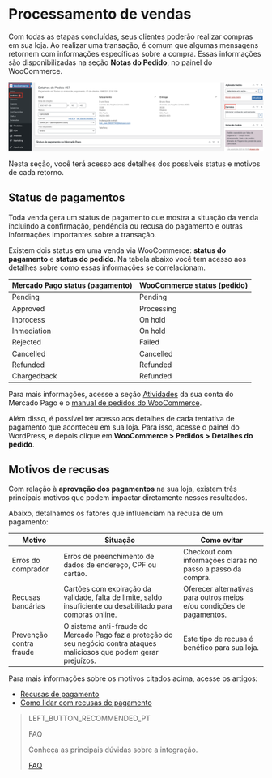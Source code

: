 # Processamento de vendas

Com todas as etapas concluídas, seus clientes poderão realizar compras em sua loja. Ao realizar uma transação, é comum que algumas mensagens retornem com informações específicas sobre a compra. Essas informações são disponibilizadas na seção **Notas do Pedido**, no painel do WooCommerce.

![Notas do pedido](/images/woocomerce/pt_order_notes_01.png)

Nesta seção, você terá acesso aos detalhes dos possíveis status e motivos de cada retorno.

## Status de pagamentos

Toda venda gera um status de pagamento que mostra a situação da venda incluindo a confirmação, pendência ou recusa do pagamento e outras informações importantes sobre a transação. 

Existem dois status em uma venda via WooCommerce: **status do pagamento** e **status do pedido**. Na tabela abaixo você tem acesso aos detalhes sobre como essas informações se correlacionam.

| Mercado Pago status (pagamento) | WooCommerce status (pedido) |
|---|---|
| Pending | Pending |
| Approved | Processing |
| Inprocess | On hold |
| Inmediation | On hold|
| Rejected | Failed |
| Cancelled | Cancelled |
| Refunded | Refunded |
| Chargedback| Refunded|

Para mais informações, acesse a seção [Atividades](https://www.mercadopago[FAKER][URL][DOMAIN]/activities) da sua conta do Mercado Pago e o [manual de pedidos do WooCommerce]( https://docs.woocommerce.com/document/como-gerenciar-pedidos/).

Além disso, é possível ter acesso aos detalhes de cada tentativa de pagamento que aconteceu em sua loja. Para isso, acesse o painel do WordPress, e depois clique em **WooCommerce > Pedidos > Detalhes do pedido**.

## Motivos de recusas

Com relação à **aprovação dos pagamentos** na sua loja, existem três principais motivos que podem impactar diretamente nesses resultados. 

Abaixo, detalhamos os fatores que influenciam na recusa de um pagamento:

| Motivo | Situação | Como evitar |
|---|---|---|
| Erros do comprador | Erros de preenchimento de dados de endereço, CPF ou cartão. | Checkout com informações claras no passo a passo da compra. |
| Recusas bancárias | Cartões com expiração da validade, falta de limite, saldo insuficiente ou desabilitado para compras online.| Oferecer alternativas para outros meios e/ou condições de pagamentos. | 
| Prevenção contra fraude | O sistema anti-fraude do Mercado Pago faz a proteção do seu negócio contra ataques maliciosos que podem gerar prejuízos. | Este tipo de recusa é benéfico para sua loja.  |

Para mais informações sobre os motivos citados acima, acesse os artigos:

* [Recusas de pagamento](https://conteudo.mercadopago.com.br/entenda-como-funcionam-as-recusas-de-aprovacao-de-pagamentos-no-mercado-pago) 
* [Como lidar com recusas de pagamento](https://conteudo.mercadopago.com.br/como-lidar-com-as-recusas-de-pagamento-do-cartao-de-credito-no-seu-e-commerce)

> LEFT_BUTTON_RECOMMENDED_PT
>
> FAQ
>
> Conheça as principais dúvidas sobre a integração.
>
> [FAQ](https://www.mercadopago[FAKER][URL][DOMAIN]/developers/pt/guides/plugins/woocommerce/faq)